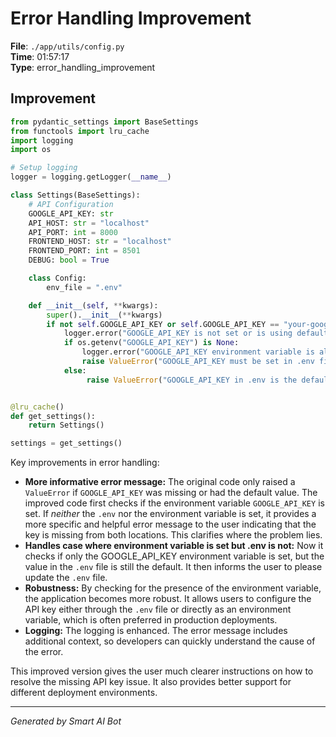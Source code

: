 # Error Handling Improvement

**File**: `./app/utils/config.py`  
**Time**: 01:57:17  
**Type**: error_handling_improvement

## Improvement

```python
from pydantic_settings import BaseSettings
from functools import lru_cache
import logging
import os

# Setup logging
logger = logging.getLogger(__name__)

class Settings(BaseSettings):
    # API Configuration
    GOOGLE_API_KEY: str
    API_HOST: str = "localhost"
    API_PORT: int = 8000
    FRONTEND_HOST: str = "localhost"
    FRONTEND_PORT: int = 8501
    DEBUG: bool = True

    class Config:
        env_file = ".env"

    def __init__(self, **kwargs):
        super().__init__(**kwargs)
        if not self.GOOGLE_API_KEY or self.GOOGLE_API_KEY == "your-google-api-key-here":
            logger.error("GOOGLE_API_KEY is not set or is using default value")
            if os.getenv("GOOGLE_API_KEY") is None:
                logger.error("GOOGLE_API_KEY environment variable is also not set.")
                raise ValueError("GOOGLE_API_KEY must be set in .env file or as an environment variable.")
            else:
                 raise ValueError("GOOGLE_API_KEY in .env is the default value, but an environment variable is set.  Please update the .env file.")


@lru_cache()
def get_settings():
    return Settings()

settings = get_settings()
```

Key improvements in error handling:

* **More informative error message:**  The original code only raised a `ValueError` if `GOOGLE_API_KEY` was missing or had the default value.  The improved code first checks if the environment variable `GOOGLE_API_KEY` is set.  If *neither* the `.env` nor the environment variable is set, it provides a more specific and helpful error message to the user indicating that the key is missing from both locations. This clarifies where the problem lies.
* **Handles case where environment variable is set but .env is not:** Now it checks if only the GOOGLE_API_KEY environment variable is set, but the value in the `.env` file is still the default. It then informs the user to please update the `.env` file.
* **Robustness:** By checking for the presence of the environment variable, the application becomes more robust.  It allows users to configure the API key either through the `.env` file or directly as an environment variable, which is often preferred in production deployments.
* **Logging:** The logging is enhanced. The error message includes additional context, so developers can quickly understand the cause of the error.

This improved version gives the user much clearer instructions on how to resolve the missing API key issue.  It also provides better support for different deployment environments.

---
*Generated by Smart AI Bot*
